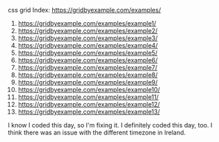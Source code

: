 css grid 
Index: https://gridbyexample.com/examples/

1. https://gridbyexample.com/examples/example1/
2. https://gridbyexample.com/examples/example2/
3. https://gridbyexample.com/examples/example3/
4. https://gridbyexample.com/examples/example4/
5. https://gridbyexample.com/examples/example5/
6. https://gridbyexample.com/examples/example6/
7. https://gridbyexample.com/examples/example7/
8. https://gridbyexample.com/examples/example8/
9. https://gridbyexample.com/examples/example9/
10. https://gridbyexample.com/examples/example10/
11. https://gridbyexample.com/examples/example11/
12. https://gridbyexample.com/examples/example12/
13. https://gridbyexample.com/examples/example13/

I know I coded this day, so I'm fixing it.
I definitely coded this day, too.
I think there was an issue with the different timezone in Ireland.